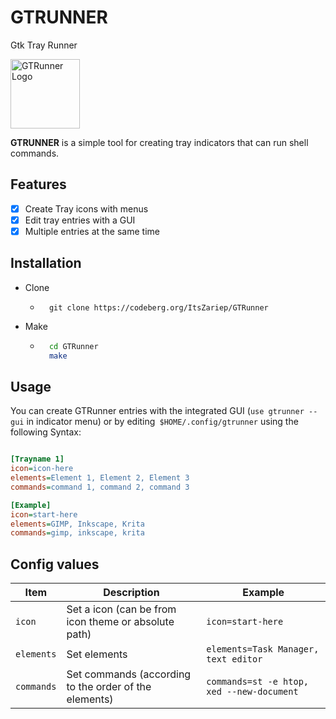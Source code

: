 # GTRUNNER
Gtk Tray Runner

<img src="https://raw.githubusercontent.com/ItzSelenux/ItzSelenux.github.io/main/res/projects/gtrunner.svg" alt="GTRunner Logo" width="111px" />

**GTRUNNER** is a simple tool for creating tray indicators that can run shell commands.

## Features

- [x] Create Tray icons with menus
- [x] Edit tray entries with a GUI
- [x] Multiple entries at the same time

## Installation

- Clone
	- ``` 
		git clone https://codeberg.org/ItsZariep/GTRunner
		```
- Make
	- ```sh
		cd GTRunner
		make
		```


## Usage

You can create GTRunner entries with the integrated GUI (`use gtrunner --gui` in indicator menu) or by editing` $HOME/.config/gtrunner` using the following Syntax:


```ini

[Trayname 1]
icon=icon-here
elements=Element 1, Element 2, Element 3
commands=command 1, command 2, command 3

[Example]
icon=start-here
elements=GIMP, Inkscape, Krita
commands=gimp, inkscape, krita

```


## Config values

| Item       | Description                                           | Example                                   |
|------------|-------------------------------------------------------|-------------------------------------------|
| `icon`     | Set a icon (can be from icon theme or absolute path)  | `icon=start-here`                         |
| `elements` | Set elements                                          | `elements=Task Manager, text editor `     |
| `commands` | Set commands (according to the order of the elements) | `commands=st -e htop, xed --new-document` |
